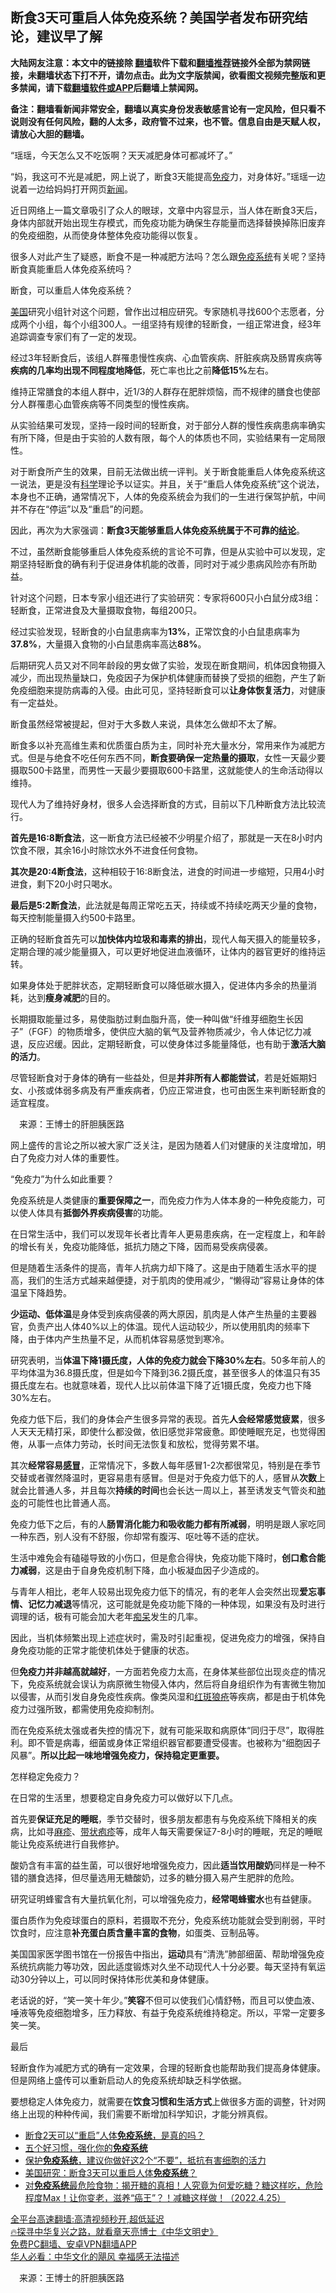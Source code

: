  <!-- 面包屑导航 --> <h2>断食3天可重启人体免疫系统？美国学者发布研究结论，建议早了解</h2> <p class="notice"><b>大陆网友注意：本文中的链接除 <a href="https://github.com/bannedbook/fanqiang" >翻墙</a>软件下载和<a href="https://github.com/killgcd/justmysocks/blob/master/README.md">翻墙推荐</a>链接外全部为禁网链接，未翻墙状态下打不开，请勿点击。此为文字版禁闻，欲看图文视频完整版和更多禁闻，请下载<a href="https://github.com/bannedbook/fanqiang">翻墙软件或APP</a>后翻墙上禁闻网。</p><p>备注：翻墙看新闻非常安全，翻墙以真实身份发表敏感言论有一定风险，但只看不说则没有任何风险，翻的人太多，政府管不过来，也不管。信息自由是天赋人权，请放心大胆的翻墙。</b></p>  <div class="entry"> <p>“瑶瑶，今天怎么又不吃饭啊？天天减肥身体可都减坏了。”</p> <p>“妈，我这可不光是减肥，网上说了，断食3天能提高<a href="https://www.bannedbook.org/bnews/tag/%E5%85%8D%E7%96%AB/" class="st_tag internal_tag" rel="tag" title="标签 免疫 下的日志">免疫</a>力，对身体好。”瑶瑶一边说着一边给妈妈打开网页<span class='wp_keywordlink_affiliate'><a href="https://www.bannedbook.org/" title="新闻">新闻</a></span>。</p> <p>近日网络上一篇文章吸引了众人的眼球，文章中内容显示，当人体在断食3天后，身体内部就开始出现生存模式，而免疫功能为确保生存能量而选择替换掉陈旧废弃的免疫细胞，从而使身体整体免疫功能得以恢复。</p> <p>很多人对此产生了疑惑，断食不是一种减肥方法吗？怎么跟<a href="https://www.bannedbook.org/bnews/tag/%E5%85%8D%E7%96%AB%E7%B3%BB%E7%BB%9F/" class="st_tag internal_tag" rel="tag" title="标签 免疫系统 下的日志">免疫系统</a>有关呢？坚持断食真能重启人体免疫系统吗？</p> <p>断食，可以重启人体免疫系统？</p> <p><a href="https://www.bannedbook.org/bnews/tag/%e7%be%8e%e5%9b%bd/" class="st_tag internal_tag" rel="tag" title="标签 美国 下的日志">美国</a>研究小组针对这个问题，曾作出过相应研究。专家随机寻找600个志愿者，分成两个小组，每个小组300人。一组坚持有规律的轻断食，一组正常进食，经3年追踪调查专家们有了一定的发现。</p> <p>经过3年轻断食后，该组人群罹患慢性疾病、心血管疾病、肝脏疾病及肠胃疾病等<strong>疾病的几率均出现不同程度地降低</strong>，死亡率也比之前<strong>降低15%</strong>左右。</p> <p>维持正常膳食的本组人群中，近1/3的人群存在肥胖烦恼，而不规律的膳食也使部分人群罹患心血管疾病等不同类型的慢性疾病。</p> <p>从实验结果可发现，坚持一段时间的轻断食，对于部分人群的慢性疾病患病率确实有所下降，但是由于实验的人数有限，每个人的体质也不同，实验结果有一定局限性。</p> <p>对于断食所产生的效果，目前无法做出统一评判。关于断食能重启人体免疫系统这一说法，更是没有<span class='wp_keywordlink'><a href="https://www.bannedbook.org/forum11/topic309.html" title="禁片：“科学”的棍子" target="_blank">科学</a></span>理论予以证实。并且，关于“重启人体免疫系统”这个说法，本身也不正确，通常情况下，人体的免疫系统会为我们的一生进行保驾护航，中间并不存在“停运”以及“重启”的问题。</p> <p>因此，再次为大家强调：<strong>断食3天能够重启人体免疫系统属于不可靠的<a href="https://www.bannedbook.org/bnews/tag/%E7%BB%93%E8%AE%BA/" class="st_tag internal_tag" rel="tag" title="标签 结论 下的日志">结论</a></strong>。</p> <p>不过，虽然断食能够重启人体免疫系统的言论不可靠，但是从实验中可以发现，定期坚持轻断食的确有利于促进身体机能的改善，同时对于减少患病风险亦有所助益。</p> <p>针对这个问题，日本专家小组还进行了实验研究：专家将600只小白鼠分成3组：轻断食，正常进食及大量摄取食物，每组200只。</p>  <p>经过实验发现，轻断食的小白鼠患病率为<strong>13%</strong>，正常饮食的小白鼠患病率为<strong>37.8%</strong>，大量摄入食物的小白鼠患病率高达<strong>88%</strong>。</p> <p>后期研究人员又对不同年龄段的男女做了实验，发现在断食期间，机体因食物摄入减少，而出现热量缺口，免疫因子为保护机体健康而替换了受损的细胞，产生了新免疫细胞来提防病毒的入侵。由此可见，坚持轻断食可以<strong>让身体恢复活力</strong>，对健康有一定益处。</p> <p>断食虽然经常被提起，但对于大多数人来说，具体怎么做却不太了解。</p> <p>断食多以补充高维生素和优质蛋白质为主，同时补充大量水分，常用来作为减肥方式。但是与绝食不吃任何东西不同，<strong>断食要确保一定热量的摄取</strong>，女性一天最少要摄取500卡路里，而男性一天最少要摄取600卡路里，这就能使人的生命活动得以维持。</p> <p>现代人为了维持好身材，很多人会选择断食的方式，目前以下几种断食方法比较流行。</p> <p><strong>首先是16:8断食法</strong>，这一断食方法已经被不少明星介绍了，那就是一天在8小时内饮食不限，其余16小时除饮水外不进食任何食物。</p> <p><strong>其次是20:4断食法</strong>，这种相较于16:8断食法，进食的时间进一步缩短，只用4小时进食，剩下20小时只喝水。</p> <p><strong>最后是5:2断食法</strong>，此法就是每周正常吃五天，持续或不持续吃两天少量的食物，每天控制能量摄入约500卡路里。</p> <p>正确的轻断食首先可以<strong>加快体内垃圾和毒素的排出</strong>，现代人每天摄入的能量较多，定期合理的减少能量摄入，可以更好地促进血液循环，让体内的器官更好的维持运转。</p> <p>如果身体处于肥胖状态，定期轻断食可以降低碳水摄入，促进体内多余的热量消耗，达到<strong>瘦身减肥</strong>的目的。</p> <p>长期摄取能量过多，易使脂肪过剩血脂升高，使一种叫做“纤维芽细胞生长因子”（FGF）的物质增多，使供应大脑的氧气及营养物质减少，令人体记忆力减退，反应迟缓。因此，定期轻断食，可以使身体过多能量降低，也有助于<strong>激活大脑的活力</strong>。</p> <p>尽管轻断食对于身体的确有一些益处，但是<strong>并非所有人都能尝试</strong>，若是妊娠期妇女、小孩或体弱多病及有严重疾病者，仍应正常进食，也可由医生来判断轻断食的适宜程度。</p> <p class="src-info">　来源：王博士的肝胆胰医路 </p>  <p>网上盛传的言论之所以被大家广泛关注，是因为随着人们对健康的关注度增加，明白了免疫力对人体的重要性。</p> <p>“免疫力”为什么如此重要？</p> <p>免疫系统是人类健康的<strong>重要保障之一</strong>，而免疫力作为人体本身的一种免疫能力，可以使人体具有<strong>抵御外界疾病侵害</strong>的功能。</p> <p>在日常生活中，我们可以发现年长者比青年人更易患疾病，在一定程度上，和年龄的增长有关，免疫功能降低，抵抗力随之下降，因而易受疾病侵袭。</p> <p>但是随着生活条件的提高，青年人抗病力却下降了。这是由于随着生活水平的提高，我们的生活方式越来越便捷，对于肌肉的使用减少，“懒得动”容易让身体的体温呈下降趋势。</p> <p><strong>少运动、低体温</strong>是身体受到疾病侵袭的两大原因，肌肉是人体产生热量的主要器官，负责产出人体40%以上的体温。现代人运动较少，所以使用肌肉的频率下降，由于体内产生热量不足，从而机体容易感觉到寒冷。</p> <p>研究表明，当<strong>体温下降1摄氏度，人体的免疫力就会下降30%左右</strong>。50多年前人的平均体温为36.8摄氏度，但是如今下降到36.2摄氏度，甚至很多人的体温只有35摄氏度左右。也就意味着，现代人比以前体温下降了近1摄氏度，免疫力也下降30%左右。</p> <p>免疫力低下后，我们的身体会产生很多异常的表现。首先<strong>人会经常感觉疲累</strong>，很多人天天无精打采，即使什么都没做，依旧感觉非常疲惫。即使睡眠充足，也觉得困倦，从事一点体力劳动，长时间无法恢复和放松，觉得劳累不堪。</p> <p>其次<strong>经常容易<a href="https://www.bannedbook.org/bnews/tag/%E6%84%9F%E5%86%92/" class="st_tag internal_tag" rel="tag" title="标签 感冒 下的日志">感冒</a></strong>，正常情况下，多数人每年感冒1-2次都很常见，特别是在季节交替或者骤然降温时，更容易患有感冒。但是对于免疫力低下的人，感冒从<strong>次数</strong>上就会比普通人多，并且每次<strong>持续的时间</strong>也会长达一周以上，甚至诱发支气管炎和<a href="https://www.bannedbook.org/bnews/tag/%e8%82%ba%e7%82%8e/" class="st_tag internal_tag" rel="tag" title="标签 肺炎 下的日志">肺炎</a>的可能性也比普通人高。</p> <p>免疫力低下之后，有的人<strong>肠胃消化能力和吸收能力都有所减弱</strong>，明明是跟人家吃同一种东西，别人没有不舒服，你却常有腹泻、呕吐等不适的症状。</p> <p>生活中难免会有磕碰导致的小伤口，但是愈合得快，免疫功能下降时，<strong>创口愈合能力减弱</strong>，这是由于自身免疫机制下降，血小板凝血因子少造成的。</p> <p>与青年人相比，老年人较易出现免疫力低下的情况，有的老年人会突然出现<strong>爱忘事情、记忆力减退</strong>等情况，这可能就是免疫功能下降的一种体现，如果没有及时进行调理的话，极有可能会加大老年<a href="https://www.bannedbook.org/bnews/tag/%E7%97%B4%E5%91%86/" class="st_tag internal_tag" rel="tag" title="标签 痴呆 下的日志">痴呆</a>发生的几率。</p> <p>因此，当机体频繁出现上述症状时，需及时引起重视，促进免疫力的增强，保持自身免疫功能的正常才能使机体处于健康的状态。</p>  <p>但<strong>免疫力并非越高就越好</strong>，一方面若免疫力太高，在身体某些部位出现炎症的情况下，免疫系统就会误认为病原微生物侵入体内，然后将自身组织作为有害微生物加以侵害，从而引发自身免疫性疾病。像类风湿和<a href="https://www.bannedbook.org/bnews/tag/%E7%BA%A2%E6%96%91%E7%8B%BC%E7%96%AE/" class="st_tag internal_tag" rel="tag" title="标签 红斑狼疮 下的日志">红斑狼疮</a>等疾病，都是由于机体免疫力过强所致，都需使用免疫抑制剂。</p> <p>而在免疫系统太强或者失控的情况下，就有可能采取和病原体“同归于尽”，取得胜利。即不管是病毒，细菌或身体正常组织器官都要遭受侵害。也被称为“细胞因子风暴”。<strong>所以比起一味地增强免疫力，保持稳定更重要。</strong></p> <p>怎样稳定免疫力？</p> <p>在日常的生活里，想要稳定自身免疫力可以做好以下几点。</p> <p>首先要<strong>保证充足的睡眠</strong>，季节交替时，很多朋友都患有与免疫系统下降相关的疾病，比如寻<a href="https://www.bannedbook.org/bnews/tag/%e9%ba%bb%e7%96%b9/" class="st_tag internal_tag" rel="tag" title="标签 麻疹 下的日志">麻疹</a>、<a href="https://www.bannedbook.org/bnews/tag/%E5%B8%A6%E7%8A%B6%E7%96%B1%E7%96%B9/" class="st_tag internal_tag" rel="tag" title="标签 带状疱疹 下的日志">带状疱疹</a>等，成年人每天需要保证7-8小时的睡眠，充足的睡眠能让免疫系统进行自我修护。</p> <p>酸奶含有丰富的益生菌，可以很好地增强免疫力，因此<strong>适当饮用酸奶</strong>同样是一种不错的膳食选择，但尽量选用无糖酸奶，过多的糖分摄入易产生肥胖的危险。</p> <p>研究证明蜂蜜含有大量抗氧化剂，可以增强免疫力，<strong>经常喝蜂蜜水</strong>也有益健康。</p> <p>蛋白质作为免疫球蛋白的原料，若摄取不充分，免疫系统功能就会受到削弱，平时饮食时，应注意<strong>补充蛋白质含量丰富的食物</strong>，如蛋类、豆制品等。</p> <p>美国国家医学图书馆在一份报告中指出，<strong>运动</strong>具有“清洗”肺部细菌、帮助增强免疫系统抗病能力等功效，因此适度锻炼对久坐不动现代人十分必要。每天坚持有氧运动30分钟以上，可以同时保持体形优美和身体健康。</p> <p>老话说的好，“笑一笑十年少。”<strong>笑容</strong>不但可以使我们心情舒畅，而且可以使血液、唾液等免疫细胞增多，压力释放、有益于免疫系统维持稳定。所以，平常一定要多笑一笑。</p> <p>最后</p> <p>轻断食作为减肥方式的确有一定效果，合理的轻断食也能帮助我们提高身体健康。但是网络上盛传可以重新启动人的免疫系统却缺乏科学依据。</p> <p>要想稳定人体免疫力，就需要在<strong>饮食习惯和生活方式</strong>上做很多方面的调整，针对网络上出现的种种传闻，我们需要不断增加科学知识，才能分辨真假。</p>  <div id="taboola-mid-1"></div>  <ul class='op-related-articles' title='相关阅读'> <li><a href='https://www.bannedbook.org/bnews/comments/20220624/1749715.html' target='_blank'>断食2天可以“重启”人体<b>免疫系统</b>，是真的吗？</a></li> <li><a href='https://www.bannedbook.org/bnews/comments/20220519/1734934.html' target='_blank'>五个好习惯，强化你的<b>免疫系统</b></a></li> <li><a href='https://www.bannedbook.org/bnews/health/20220512/1731579.html' target='_blank'>保护<b>免疫系统</b>，建议你做好这2个“不要”，抵抗有害细胞的活力</a></li> <li><a href='https://www.bannedbook.org/bnews/comments/20220504/1728381.html' target='_blank'>美国研究：断食3天可以重启人体<b>免疫系统</b>？</a></li> <li><a href='https://www.bannedbook.org/bnews/bannedvideo/20220426/1724886.html' target='_blank'>对<b>免疫系统</b>最危险食物：揭开糖的真相！人究竟为何爱吃糖？糖这样吃，危险程度Max！让你变老，滋养“癌王”？！减糖这样做！（2022.4.25）</a></li> </ul> <p class="texttj"> <a href="https://github.com/bannedbook/fanqiang/wiki/V2ray%E6%9C%BA%E5%9C%BA" target="_blank">全平台高速翻墙:高清视频秒开,超低延迟</a><br/> <a href="https://www.bannedbook.org/bnews/comments/20220808/1768773.html" target="_blank">🔥探寻中华复兴之路，就看章天亮博士《中华文明史》</a><br/> <a href="https://github.com/bannedbook/fanqiang/wiki/%E7%A6%81%E9%97%BB%E7%BD%91%E5%AE%89%E5%8D%93%E7%BF%BB%E5%A2%99%E6%96%B0%E9%97%BBAPP" target="_blank">免费PC翻墙、安卓VPN翻墙APP</a><br/> <a href="https://www.bannedbook.org/bnews/comments/20220220/1694796.html" target="_blank">华人必看：中华文化的飓风 幸福感无法描述</a> </p><p class="src-info">　来源：王博士的肝胆胰医路 </p><a name='sharetosocial'></a>  <div style="margin-bottom:5px;padding-bottom:5px;clear:both"> <div id="archive-pix-1" class="banner-ads"> <!-- AuctionX Display platform tag START --> <div id="27602x728x90x621x_ADSLOT1" clicktrack="%%CLICK_URL_ESC%%"></div>  <!-- AuctionX Display platform tag END --> </div> <div id="archive-pix-2" class="banner-ads"> <!-- AuctionX Display platform tag START --> <div id="27556x300x250x621x_ADSLOT1" clicktrack="%%CLICK_URL_ESC%%" style="margin:0 auto;text-align:center"></div>  <!-- AuctionX Display platform tag END --> </div> </div>  <div id="archive-pix-1" class="banner-ads"> <!-- AuctionX Display platform tag START --> <div id="27603x728x90x621x_ADSLOT1" clicktrack="%%CLICK_URL_ESC%%"></div>  <!-- AuctionX Display platform tag END --> </div> </div><!--END ENTRY--> 